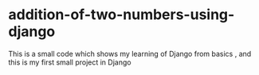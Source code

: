 # addition-of-two-numbers-using-django
This is a small code which shows my learning of Django from basics , and this is my first small project in Django
